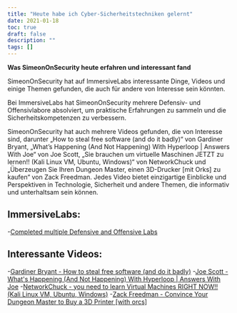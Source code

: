 ```yaml
---
title: "Heute habe ich Cyber-Sicherheitstechniken gelernt"
date: 2021-01-18
toc: true
draft: false
description: ""
tags: []
---
```


**Was SimeonOnSecurity heute erfahren und interessant fand**

SimeonOnSecurity hat auf ImmersiveLabs interessante Dinge, Videos und einige Themen gefunden, die auch für andere von Interesse sein könnten.

Bei ImmersiveLabs hat SimeonOnSecurity mehrere Defensiv- und Offensivlabore absolviert, um praktische Erfahrungen zu sammeln und die Sicherheitskompetenzen zu verbessern.

SimeonOnSecurity hat auch mehrere Videos gefunden, die von Interesse sind, darunter „How to steal free software (and do it badly)“ von Gardiner Bryant, „What’s Happening (And Not Happening) With Hyperloop | Answers With Joe“ von Joe Scott, „Sie brauchen um virtuelle Maschinen JETZT zu lernen!! (Kali Linux VM, Ubuntu, Windows)“ von NetworkChuck und „Überzeugen Sie Ihren Dungeon Master, einen 3D-Drucker [mit Orks] zu kaufen“ von Zack Freedman. Jedes Video bietet einzigartige Einblicke und Perspektiven in Technologie, Sicherheit und andere Themen, die informativ und unterhaltsam sein können.

## ImmersiveLabs:
-[Completed multiple Defensive and Offensive Labs](https://www.immersivelabs.com/)

## Interessante Videos:
-[Gardiner Bryant - How to steal free software (and do it badly)](https://www.youtube.com/watch?v=7bYpZpTCUFA)
-[Joe Scott - What's Happening (And Not Happening) With Hyperloop | Answers With Joe](https://www.youtube.com/watch?v=23n94m96flc)
-[NetworkChuck - you need to learn Virtual Machines RIGHT NOW!! (Kali Linux VM, Ubuntu, Windows)](https://www.youtube.com/watch?v=wX75Z-4MEoM)
-[Zack Freedman - Convince Your Dungeon Master to Buy a 3D Printer [with orcs]](https://www.youtube.com/watch?v=Lvo61p1UVCQ)